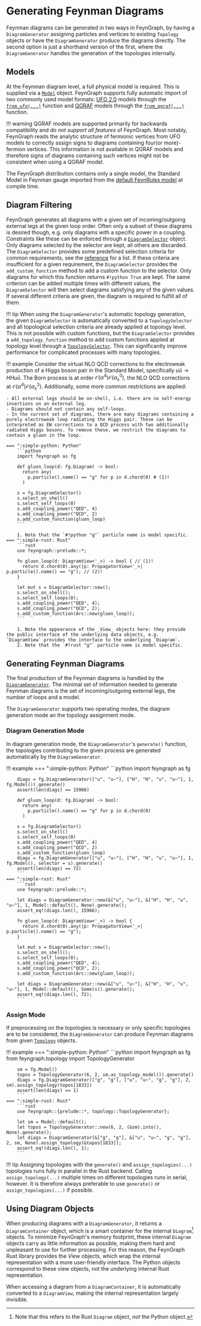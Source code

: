 # Generating Feynman Diagrams
Feynman diagrams can be generated in two ways in FeynGraph, by having a `DiagramGenerator` assigning particles and vertices to existing `Topology` objects or have the `DiagramGenerator` produce the diagrams directly. The second option is just a shorthand version of the first, where the `DiagramGenerator` handles the generation of the topologies internally.

## Models
At the Feynman diagram level, a full physical model is required. This is supplied via a [`Model`](../../reference/feyngraph.md#feyngraph.Model) object. FeynGraph supports fully automatic import of two commonly used model formats: [UFO 2.0](https://arxiv.org/abs/2304.09883) models through the [`from_ufo(...)`](../../reference/feyngraph.md#feyngraph.Model.from_ufo) function and [QGRAF](http://cefema-gt.tecnico.ulisboa.pt/~paulo/qgraf.html) models through the [`from_qgraf(...)`](../../reference/feyngraph.md#feyngraph.Model.from_qgraf) function.

!!! warning
    QGRAF models are supported primarily for backwards compatibility and _do not support all features_ of FeynGraph. Most notably, FeynGraph reads the analytic structure of fermionic vertices from UFO models to correctly assign signs to diagrams containing four(or more)-fermion vertices. This information is not available in QGRAF models and therefore signs of diagrams containing such vertices might not be consistent when using a QGRAF model.

The FeynGraph distribution contains only a single model, the Standard Model in Feynman gauge imported from the [default FeynRules model](https://feynrules.irmp.ucl.ac.be/wiki/StandardModel) at compile time.

## Diagram Filtering
FeynGraph generates all diagrams with a given set of incoming/outgoing external legs at the given loop order. Often only a subset of these diagrams is desired though, e.g. only diagrams with a specific power in a coupling. Constraints like these can be enforced through a [`DiagramSelector`](../../reference/feyngraph.md#feyngraph.DiagramSelector) object. Only diagrams selected by the selector are kept, all others are discarded. The `DiagramSelector` provides some predefined selection criteria for common requirements, see the [reference](../../reference/feyngraph.md#feyngraph.DiagramSelector) for a list. If these criteria are insufficient for a given requirement, the `DiagramSelector` provides the `add_custom_function` method to add a custom function to the selector. Only diagrams for which this function returns `#!python True` are kept. The same criterion can be added multiple times with different values, the `DiagramSelector` will then select diagrams satisfying any of the given values. If several different criteria are given, the diagram is required to fulfill all of them.

!!! tip
    When using the `DiagramGenerator`'s automatic topology generation, the given `DiagramSelector` is automatically converted to a `TopologySelector` and all topological selection criteria are already applied at topology level. This is not possible with custom functions, but the `DiagramSelector` provides a `add_topology_function` method to add custom functions applied at topology level through a [`TopologySelector`](topologies.md#filtering-topologies). This can significantly improve performance for complicated processes with many topologies.

!!! example
    Consider the virtual NLO QCD corrections to the electroweak production of a Higgs boson pair in the Standard Model, specifically $u\bar{u} \rightarrow HHu\bar{u}$. The Born process is at order $\mathcal{O}(\alpha^4)\mathcal{O}(\alpha_s^0)$, the NLO QCD corrections at $\mathcal{O}(\alpha^4)\mathcal{O}(\alpha_s^2)$. Additionally, some more common restrictions are applied:

    - All external legs should be on-shell, i.e. there are no self-energy insertions on an external leg.
    - Diagrams should not contain any self-loops.
    - In the current set of diagrams, there are many diagrams containing a purely electroweak loop radiating the Higgs pair. These can be interpreted as EW corrections to a QCD process with two additionally radiated Higgs bosons. To remove these, we restrict the diagrams to contain a gluon in the loop.

    === ":simple-python: Python"
        ```python
        import feyngraph as fg

        def gluon_loop(d: fg.Diagram) -> bool:
          return any(
            p.particle().name() == "g" for p in d.chord(0) # (1)!
          )

        s = fg.DiagramSelector()
        s.select_on_shell()
        s.select_self_loops(0)
        s.add_coupling_power("QED", 4)
        s.add_coupling_power("QCD", 2)
        s.add_custom_function(gluon_loop)
        ```

        1. Note that the `#!python "g"` particle name is model specific.
    === ":simple-rust: Rust"
        ```rust
        use feyngraph::prelude::*;

        fn gluon_loop(d: DiagramView<'_>) -> bool { // (1)!
          return d.chord(0).any(|p: PropagatorView<'_>| p.particle().name() == "g"); // (2)!
        }

        let mut s = DiagramSelector::new();
        s.select_on_shell();
        s.select_self_loops(0);
        s.add_coupling_power("QED", 4);
        s.add_coupling_power("QCD", 2);
        s.add_custom_function(Arc::new(gluon_loop));
        ```

        1. Note the appearance of the _View_ objects here: they provide the public interface of the underlying data objects, e.g. `DiagramView` provides the interface to the underlying `Diagram`.
        2. Note that the `#!rust "g"` particle name is model specific.

## Generating Feynman Diagrams
The final production of the Feynman diagrams is handled by the [`DiagramGenerator`](../../reference/feyngraph.md#feyngraph.DiagramGenerator). The minimal set of information needed to generate Feynman diagrams is the set of incoming/outgoing external legs, the number of loops and a model.

The `DiagramGenerator` supports two operating modes, the diagram generation mode an the topology assignment mode.

### Diagram Generation Mode
In diagram generation mode, the `DiagramGenerator`'s `generate()` function, the topologies contributing to the given process are generated automatically by the `DiagramGenerator`.

!!! example
    === ":simple-python: Python"
        ```python
        import feyngraph as fg

        diags = fg.DiagramGenerator(["u", "u~"], ["H", "H", "u", "u~"], 1, fg.Model()).generate()
        assert(len(diags) == 15966)

        def gluon_loop(d: fg.Diagram) -> bool:
          return any(
            p.particle().name() == "g" for p in d.chord(0)
          )

        s = fg.DiagramSelector()
        s.select_on_shell()
        s.select_self_loops(0)
        s.add_coupling_power("QED", 4)
        s.add_coupling_power("QCD", 2)
        s.add_custom_function(gluon_loop)
        diags = fg.DiagramGenerator(["u", "u~"], ["H", "H", "u", "u~"], 1, fg.Model(), selector = s).generate()
        assert(len(diags) == 72)
        ```
    === ":simple-rust: Rust"
        ```rust
        use feyngraph::prelude::*;

        let diags = DiagramGenerator::new(&["u", "u~"], &["H", "H", "u", "u~"], 1, Model::default(), None).generate();
        assert_eq!(diags.len(), 15966);

        fn gluon_loop(d: DiagramView<'_>) -> bool {
          return d.chord(0).any(|p: PropagatorView<'_>| p.particle().name() == "g");
        }

        let mut s = DiagramSelector::new();
        s.select_on_shell();
        s.select_self_loops(0);
        s.add_coupling_power("QED", 4);
        s.add_coupling_power("QCD", 2);
        s.add_custom_function(Arc::new(gluon_loop));

        let diags = DiagramGenerator::new(&["u", "u~"], &["H", "H", "u", "u~"], 1, Model::default(), Some(s)).generate();
        assert_eq!(diags.len(), 72);
        ```

### Assign Mode
If preprocessing on the topologies is necessary or only specific topologies are to be considered, the `DiagramGenerator` can produce Feynman diagrams from given [`Topology`](../../reference/topology.md#feyngraph.topology.Topology) objects.

!!! example
    === ":simple-python: Python"
        ```python
        import feyngraph as fg
        from feyngraph.topology import TopologyGenerator

        sm = fg.Model()
        topos = TopologyGenerator(6, 2, sm.as_topology_model()).generate()
        diags = fg.DiagramGenerator(["g", "g"], ["u", "u~", "g", "g"], 2, sm).assign_topology(topos[1833])
        assert(len(diags) == 1)
        ```
    === ":simple-rust: Rust"
        ```rust
        use feyngraph::{prelude::*, topology::TopologyGenerator};

        let sm = Model::default();
        let topos = TopologyGenerator::new(6, 2, (&sm).into(), None).generate();
        let diags = DiagramGenerator(&["g", "g"], &["u", "u~", "g", "g"], 2, sm, None).assign_topology(&topos[1833]);
        assert_eq!(diags.len(), 1);
        ```

!!! tip
    Assigning topologies with the `generate()` and `assign_topologies(...)` topologies runs fully in parallel in the Rust backend. Calling `assign_topology(...)` multiple times on different topologies runs in serial, however. It is therefore always preferable to use `generate()` or `assign_topologies(...)` if possible.

## Using Diagram Objects
When producing diagrams with a `DiagramGenerator`, it returns a `DiagramContainer` object, which is a smart container for the internal `Diagram`[^1] objects. To minimize FeynGraph's memory footprint, these internal `Diagram` objects carry as little information as possible, making them hard and unpleasant to use for further processing. For this reason, the FeynGraph Rust library provides the _View_ objects, which wrap the internal representation with a more user-friendly interface. The Python objects correspond to these view objects, not the underlying internal Rust representation.

When accessing a diagram from a `DiagramContainer`, it is automatically converted to a `DiagramView`, making the internal representation largely invisible.

[^1]: Note that this refers to the Rust `Diagram` object, _not_ the Python object.
